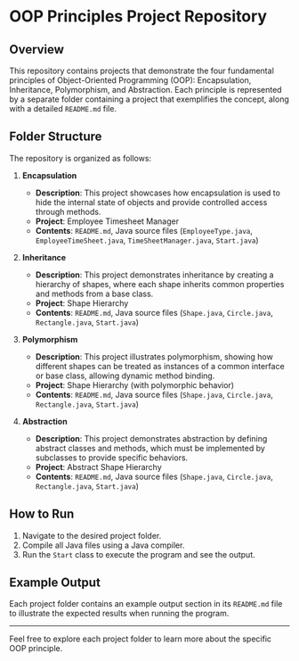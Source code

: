 # OOP Principles Project Repository

## Overview
This repository contains projects that demonstrate the four fundamental principles of Object-Oriented Programming (OOP): Encapsulation, Inheritance, Polymorphism, and Abstraction. Each principle is represented by a separate folder containing a project that exemplifies the concept, along with a detailed `README.md` file.

## Folder Structure
The repository is organized as follows:

1. **Encapsulation**
   - **Description**: This project showcases how encapsulation is used to hide the internal state of objects and provide controlled access through methods.
   - **Project**: Employee Timesheet Manager
   - **Contents**: `README.md`, Java source files (`EmployeeType.java`, `EmployeeTimeSheet.java`, `TimeSheetManager.java`, `Start.java`)

2. **Inheritance**
   - **Description**: This project demonstrates inheritance by creating a hierarchy of shapes, where each shape inherits common properties and methods from a base class.
   - **Project**: Shape Hierarchy
   - **Contents**: `README.md`, Java source files (`Shape.java`, `Circle.java`, `Rectangle.java`, `Start.java`)

3. **Polymorphism**
   - **Description**: This project illustrates polymorphism, showing how different shapes can be treated as instances of a common interface or base class, allowing dynamic method binding.
   - **Project**: Shape Hierarchy (with polymorphic behavior)
   - **Contents**: `README.md`, Java source files (`Shape.java`, `Circle.java`, `Rectangle.java`, `Start.java`)

4. **Abstraction**
   - **Description**: This project demonstrates abstraction by defining abstract classes and methods, which must be implemented by subclasses to provide specific behaviors.
   - **Project**: Abstract Shape Hierarchy
   - **Contents**: `README.md`, Java source files (`Shape.java`, `Circle.java`, `Rectangle.java`, `Start.java`)

## How to Run
1. Navigate to the desired project folder.
2. Compile all Java files using a Java compiler.
3. Run the `Start` class to execute the program and see the output.

## Example Output
Each project folder contains an example output section in its `README.md` file to illustrate the expected results when running the program.

---

Feel free to explore each project folder to learn more about the specific OOP principle.
